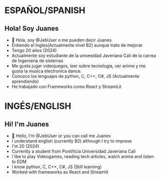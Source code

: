 # ESPAÑOL/SPANISH
## Hola! Soy Juanes
- 👋 Hola, soy @JebUser o me pueden decir Juanes
- Entiendo el Ingles(Actualmente nivel B2) aunque trato de mejorar
- Tengo 20 años (2024)
- Actualmente soy estudiante de la univesidad Javeriana Cali de la carrea de Ingenieria de sistemas
- Me gusta jugar videojuegos, leer sobre tecnología, ver anime y me gusta la musica electronica dance.
- Conozco los lenguajes de python, C, C++, C#, JS (Actualmente aprendiendo)
- He trabajado con Frameworks como React y StreamLit

# INGÉS/ENGLISH
## Hi! I'm Juanes
- 👋 Hello, I'm @JebUser or you can call me Juanes
- I understand english (currently B2) although I try to improve
- I'm 20 (2024)
- Currently a student from Pontificia Universidad Javeriana Cali
- I like to play Videogames, reading tech articles, watch anime and listen to EDM
- I know python, C, C++, C#, JS (Still learning)
- Worked with frameworks as React and Streamlit

<!---
JebUser/JebUser is a ✨ special ✨ repository because its `README.md` (this file) appears on your GitHub profile.
You can click the Preview link to take a look at your changes.
--->
